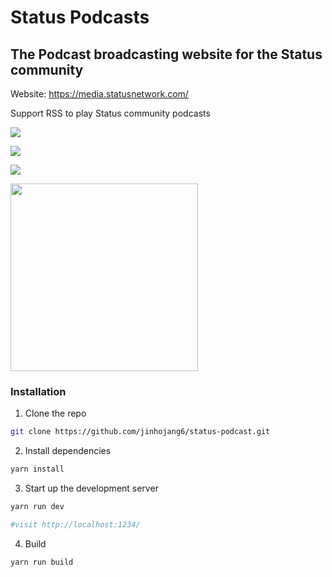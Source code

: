 # Status Podcasts

The Podcast broadcasting website for the Status community
---

Website: https://media.statusnetwork.com/

Support RSS to play Status community podcasts

<a href='https://media.statusnetwork.com/'><img src='https://lh3.googleusercontent.com/Cpd50ZX_wAtLUJ5NSM2XAi4OVCJAElz8XLSZpgFXEXhxW4DCW95Ev39YRl1YXrL7OWrr3Vzb4wOcPX3o2D-K0ddPYydOFqcDGvyncGbDMjzPtHGc-SC7LlnYgRNoiEnQ2cpcax-WXA=w2400' /></a>

<a href='https://media.statusnetwork.com/#/featured'><img src='https://lh3.googleusercontent.com/A-vClE1c_vI8gc9mQzMvz-WmKQlVdLhT2B6yqIGwhhDdGLld1vw_QuXWprR6TpvO83ZYkcnwyHKAafdZj1mi14qotluyu0URWULQgMC0lrjGNQKsOEelJ9i9D9FuivuwfAb4XRUkIw=w2400' /></a>

<a href='https://media.statusnetwork.com/#/townhall'><img src='https://lh3.googleusercontent.com/gVjie40ze3TNbl6tPNvVGINj42OCpYBpfLEzj6o0prgm5wyRX8mCMqpIH7OvyZooUQ5-cg2X5wd292nzoEwyM5fDU50b6OAQ4iE9blJZqtlFCKvLHbT6hNkUa4-cLu1LDLo7ttMrwg=w2400' /></a>

<a href='https://media.statusnetwork.com/#/featured'><img src='https://lh3.googleusercontent.com/9tNHZekpgp288KYFW68Vyjvf838vIBhwG8RupDz97dzfBJYnQsniojD8m2wC4WAjsFN6Wf3gztwpjm61KKB_iJKLPjQw4TJBbDr25UytnyoBWNxezT1ZBbs0ngC4Bsr7AEuAPyPamg=w2400' width='300px'/></a>


### Installation

1. Clone the repo

```sh
git clone https://github.com/jinhojang6/status-podcast.git
```

2. Install dependencies

```sh
yarn install
```

3. Start up the development server

```sh
yarn run dev

#visit http://localhost:1234/
```

4. Build

```sh
yarn run build
```
